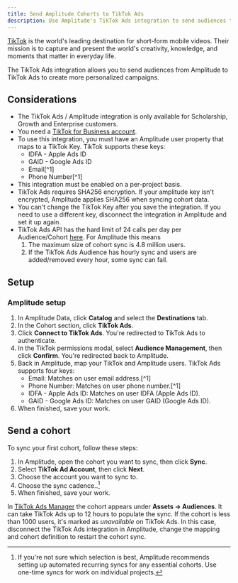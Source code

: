 ```yaml
---
title: Send Amplitude Cohorts to TikTok Ads
description: Use Amplitude's TikTok Ads integration to send audiences to TikTok Ads to create more peronalized campaigns.
---
```


[TikTok](https://www.tiktok.com/) is the world's leading destination for short-form mobile videos. Their mission is to capture and present the world's creativity, knowledge, and moments that matter in everyday life.

The TikTok Ads integration allows you to send audiences from Amplitude to TikTok Ads to create more personalized campaigns. 

## Considerations

- The TikTok Ads / Amplitude integration is only available for Scholarship, Growth and Enterprise customers.
- You need a [TikTok for Business account](https://getstarted.tiktok.com/). 
- To use this integration, you must have an Amplitude user property that maps to a TikTok Key. TikTok supports these keys:
    - IDFA - Apple Ads ID
    - GAID - Google Ads ID
    - Email[^1]
    - Phone Number[^1]
- This integration must be enabled on a per-project basis.
- TikTok Ads requires SHA256 encryption. If your amplitude key isn't encrypted, Amplitude applies SHA256 when syncing cohort data. 
- You can't change the TikTok Key after you save the integration. If you need to use a different key, disconnect the integration in Amplitude and set it up again.
- TikTok Ads API has the hard limit of 24 calls per day per Audience/Cohort [here](https://ads.tiktok.com/marketing_api/docs?id=1708580518247426). For Amplitude this means
  1. The maximum size of cohort sync is 4.8 million users.
  2. If the TikTok Ads Audience has hourly sync and users are added/removed every hour, some sync can fail.


## Setup

### Amplitude setup

1. In Amplitude Data, click **Catalog** and select the **Destinations** tab.
2. In the Cohort section, click **TikTok Ads**.
3. Click **Connect to TikTok Ads**. You're redirected to TikTok Ads to authenticate.
4. In the TikTok permissions modal, select **Audience Management**, then click **Confirm**. You're redirected back to Amplitude.
5. Back in Amplitude, map your TikTok and Amplitude users. TikTok Ads supports four keys:
   - Email: Matches on user email address.[^1]
   - Phone Number: Matches on user phone number.[^1]
   - IDFA - Apple Ads ID: Matches on user IDFA (Apple Ads ID).
   - GAID - Google Ads ID: Matches on user GAID (Google Ads ID).
6. When finished, save your work.

## Send a cohort

To sync your first cohort, follow these steps:

1. In Amplitude, open the cohort you want to sync, then click **Sync**.
2. Select **TikTok Ad Account**, then click **Next**.
3. Choose the account you want to sync to.
4. Choose the sync cadence..[^2]
5. When finished, save your work.
[^2]: If you're not sure which selection is best, Amplitude recommends setting up automated recurring syncs for any essential cohorts. Use one-time syncs for work on individual projects.

In [TikTok Ads Manager](https://ads.tiktok.com/i18n/dashboard) the cohort appears under **Assets → Audiences**. It can take TikTok Ads up to 12 hours to populate the sync. If the cohort is less than 1000 users, it's marked as *unavailable* on TikTok Ads. In this case, disconnect the TikTok Ads integration in Amplitude, change the mapping and cohort definition to restart the cohort sync.
